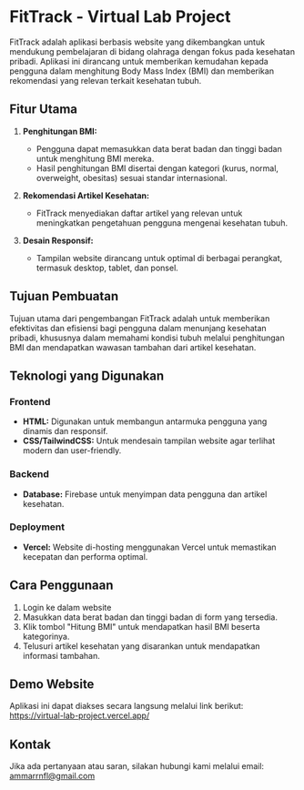 # FitTrack - Virtual Lab Project

FitTrack adalah aplikasi berbasis website yang dikembangkan untuk mendukung pembelajaran di bidang olahraga dengan fokus pada kesehatan pribadi. Aplikasi ini dirancang untuk memberikan kemudahan kepada pengguna dalam menghitung Body Mass Index (BMI) dan memberikan rekomendasi yang relevan terkait kesehatan tubuh.

## Fitur Utama

1. **Penghitungan BMI:**
   - Pengguna dapat memasukkan data berat badan dan tinggi badan untuk menghitung BMI mereka.
   - Hasil penghitungan BMI disertai dengan kategori (kurus, normal, overweight, obesitas) sesuai standar internasional.

2. **Rekomendasi Artikel Kesehatan:**
   - FitTrack menyediakan daftar artikel yang relevan untuk meningkatkan pengetahuan pengguna mengenai kesehatan tubuh.

3. **Desain Responsif:**
   - Tampilan website dirancang untuk optimal di berbagai perangkat, termasuk desktop, tablet, dan ponsel.

## Tujuan Pembuatan

Tujuan utama dari pengembangan FitTrack adalah untuk memberikan efektivitas dan efisiensi bagi pengguna dalam menunjang kesehatan pribadi, khususnya dalam memahami kondisi tubuh melalui penghitungan BMI dan mendapatkan wawasan tambahan dari artikel kesehatan.

## Teknologi yang Digunakan

### Frontend
- **HTML:** Digunakan untuk membangun antarmuka pengguna yang dinamis dan responsif.
- **CSS/TailwindCSS:** Untuk mendesain tampilan website agar terlihat modern dan user-friendly.

### Backend
- **Database:** Firebase untuk menyimpan data pengguna dan artikel kesehatan.

### Deployment
- **Vercel:** Website di-hosting menggunakan Vercel untuk memastikan kecepatan dan performa optimal.

## Cara Penggunaan
1. Login ke dalam website
2. Masukkan data berat badan dan tinggi badan di form yang tersedia.
3. Klik tombol "Hitung BMI" untuk mendapatkan hasil BMI beserta kategorinya.
4. Telusuri artikel kesehatan yang disarankan untuk mendapatkan informasi tambahan.

## Demo Website
Aplikasi ini dapat diakses secara langsung melalui link berikut: https://virtual-lab-project.vercel.app/

## Kontak
Jika ada pertanyaan atau saran, silakan hubungi kami melalui email: ammarrnfl@gmail.com
